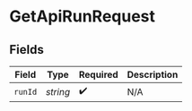 # GetApiRunRequest


## Fields

| Field              | Type               | Required           | Description        |
| ------------------ | ------------------ | ------------------ | ------------------ |
| `runId`            | *string*           | :heavy_check_mark: | N/A                |